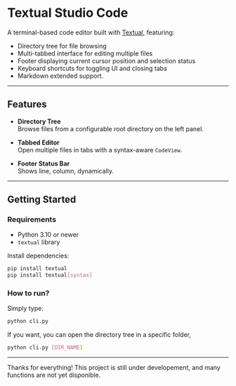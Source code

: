 # Textual Studio Code

A terminal-based code editor built with [Textual](https://github.com/Textualize/textual), featuring:

- Directory tree for file browsing
- Multi-tabbed interface for editing multiple files
- Footer displaying current cursor position and selection status
- Keyboard shortcuts for toggling UI and closing tabs
- Markdown extended support.

---

## Features

- **Directory Tree**  
  Browse files from a configurable root directory on the left panel.

- **Tabbed Editor**  
  Open multiple files in tabs with a syntax-aware `CodeView`.

- **Footer Status Bar**  
  Shows line, column, dynamically. 

---

## Getting Started

### Requirements

- Python 3.10 or newer
- `textual` library

Install dependencies:

```bash
pip install textual
pip install textual[syntax]
```

### How to run?

Simply type:

```bash
python cli.py
```

If you want, you can open the directory tree in a specific folder,

```bash
python cli.py [DIR_NAME]
```


---

Thanks for everything!
This project is still under developement, and many functions are not yet disponible.
